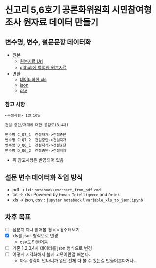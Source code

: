# 신고리 5,6호기 공론화위원회 시민참여형 조사 원자료 데이터 만들기

## 변수명, 변수, 설문문항 데이터화

- 원본
  - [원본자료 Url](http://npp.jiniworks.com/npp/join/output.do?mode=view&articleNo=9054&article.offset=0&articleLimit=10)
  - [github에 백업한 원본자료](data/origin/)
- 변환
  - [데이터화한 xls](data/converted_variable.xlsx) 
  - [json](data/converted_variable.json)
  - [csv](data/converted_variable.csv)

### 참고 사항

```
<수정사항> 1월 16일

건설 중단/재개에 대한 공감도(3,4차)

변수명 C_Q7_1  건설재개->건설중단
변수명 C_Q7_2  건설중단->건설재개
변수명 D_Q6_1  건설재개->건설중단
변수명 D_Q6_2  건설중단->건설재개
```

- 위 참고사항은 반영되어 있음

## 설문 변수 데이터화 작업 방식

- pdf -> txt : `notebook\exctract_from_pdf.cmd`
- txt -> xls : Powered by `Human Intelligence` and `Drink`
- xls -> json, csv : `jupyter notebook` \ `variable_xls_to_json.ipynb`


## 차후 목표

- [ ] 설문지 다시 읽어볼 겸 xls 검수해보기
- [x] xls를 json 형식으로 변경
  - csv도 만들어둠
- [ ] 기존 1,2,3,4차 데이터를 json 형식으로 변경
- [ ] 어떻게 시각화해서 볼지 고민이란걸 해본다.
  - 아무 생각이 안나니까 일단 전체 다 볼 수 있는걸 만들어본다거나...